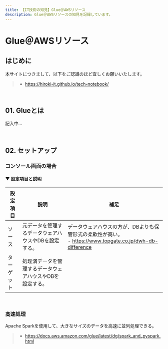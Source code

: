 ```yaml
---
title: 【IT技術の知見】Glue＠AWSリソース
description: Glue＠AWSリソースの知見を記録しています。
---
```


# Glue＠AWSリソース

## はじめに

本サイトにつきまして、以下をご認識のほど宜しくお願いいたします。

> - https://hiroki-it.github.io/tech-notebook/

<br>

## 01. Glueとは

記入中...

<br>

## 02. セットアップ

### コンソール画面の場合

#### ▼ 設定項目と説明

| 設定項目   | 説明                                                     | 補足                                                                                                        |
| ---------- | -------------------------------------------------------- | ----------------------------------------------------------------------------------------------------------- |
| ソース     | 元データを管理するデータウェアハウスやDBを設定する。     | データウェアハウスの方が、DBよりも保管形式の柔軟性が高い。<br>- https://www.topgate.co.jp/dwh-db-difference |
| ターゲット | 処理済データを管理するデータウェアハウスやDBを設定する。 |                                                                                                             |

<br>

### 高速処理

Apache Sparkを使用して、大きなサイズのデータを高速に並列処理できる。

> - https://docs.aws.amazon.com/glue/latest/dg/spark_and_pyspark.html

<br>
